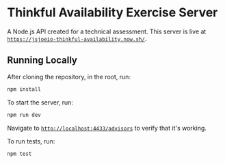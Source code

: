 # Thinkful Availability Exercise Server

A Node.js API created for a technical assessment. This server is live at [`https://jsjoeio-thinkful-availability.now.sh/`]('https://jsjoeio-thinkful-availability.now.sh/advisors).

## Running Locally

After cloning the repository, in the root, run:

```bash
npm install
```

To start the server, run:

```bash
npm run dev
```
Navigate to [`http://localhost:4433/advisors`]('http://localhost:4433/advisors) to verify that it's working.



To run tests, run:

```bash
npm test
```